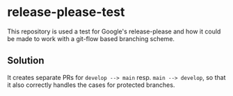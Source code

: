 # release-please-test

This repository is used a test for Google's release-please and how it could be made to work with a git-flow based branching scheme.

## Solution

It creates separate PRs for `develop --> main` resp. `main --> develop`, so that it also correctly handles the cases for protected branches.
